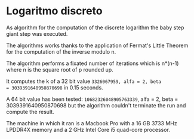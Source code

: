 # Logaritmo discreto
As algorithm for the computation of the discrete logarithm the baby step giant step was executed.

The algorithms works thanks to the application of Fermat's Little Theorem for the computation of the inverse modulo n.

The algorithm performs a fixated number of iterations which is n*(n-1) where n is the square root of p rounded up.

It computes the k of a 32 bit value <code>3326067959, alfa = 2, beta = 3039391640950870698</code> in 0.15 seconds.

A 64 bit value has been tested: <code>10682326048905763339</code>, alfa = 2, beta = 3039391640950870698</code> but the algorithm couldn't terminate the run and compute the result.

The machine in which it ran is a Macbook Pro with a 16 GB 3733 MHz LPDDR4X memory and a 2 GHz Intel Core i5 quad-core processor.